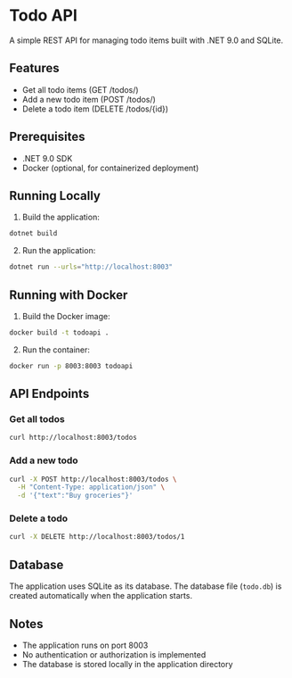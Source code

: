 # Todo API

A simple REST API for managing todo items built with .NET 9.0 and SQLite.

## Features

- Get all todo items (GET /todos/)
- Add a new todo item (POST /todos/)
- Delete a todo item (DELETE /todos/{id})

## Prerequisites

- .NET 9.0 SDK
- Docker (optional, for containerized deployment)

## Running Locally

1. Build the application:
```bash
dotnet build
```

2. Run the application:
```bash
dotnet run --urls="http://localhost:8003"
```

## Running with Docker

1. Build the Docker image:
```bash
docker build -t todoapi .
```

2. Run the container:
```bash
docker run -p 8003:8003 todoapi
```

## API Endpoints

### Get all todos
```bash
curl http://localhost:8003/todos
```

### Add a new todo
```bash
curl -X POST http://localhost:8003/todos \
  -H "Content-Type: application/json" \
  -d '{"text":"Buy groceries"}'
```

### Delete a todo
```bash
curl -X DELETE http://localhost:8003/todos/1
```

## Database

The application uses SQLite as its database. The database file (`todo.db`) is created automatically when the application starts.

## Notes

- The application runs on port 8003
- No authentication or authorization is implemented
- The database is stored locally in the application directory 